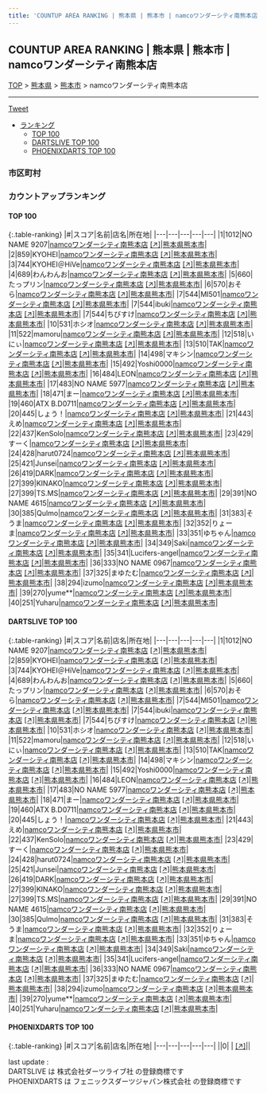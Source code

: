 ```yaml
---
title: 'COUNTUP AREA RANKING | 熊本県 | 熊本市 | namcoワンダーシティ南熊本店'
---
```

## COUNTUP AREA RANKING | 熊本県 | 熊本市 | namcoワンダーシティ南熊本店

[TOP](/darts/rank/) > [熊本県](/darts/rank/熊本県/) > [熊本市](/darts/rank/熊本県/熊本市/) > namcoワンダーシティ南熊本店

___

<a href="https://twitter.com/share?ref_src=twsrc%5Etfw" data-text="COUNTUP AREA RANKING | 熊本県熊本市namcoワンダーシティ南熊本店" class="twitter-share-button" data-hashtags="DARTSLIVE,PHOENIXDARTS,darts,ダーツ" data-show-count="false">Tweet</a>

* [ランキング](#カウントアップランキング)
    * [TOP 100](#top-100)
    * [DARTSLIVE TOP 100](#dartslive-top-100)
    * [PHOENIXDARTS TOP 100](#phoenixdarts-top-100)

### 市区町村

<ul>

</ul>

### カウントアップランキング

#### TOP 100



{:.table-ranking}
|#|スコア|名前|店名|所在地|
|---|---|---|---|---|
|1|1012|<span class="rank-name-dl">NO NAME 9207</span>|<a href="/darts/rank/shops/1c2f937bbaf8a0ff28032249b44395af.html">namcoワンダーシティ南熊本店</a> <a href="https://search.dartslive.com/jp/shop/1c2f937bbaf8a0ff28032249b44395af">[↗]</a>|<a href="/darts/rank/熊本県/熊本市">熊本県熊本市</a>|
|2|859|<span class="rank-name-dl">KYOHEI</span>|<a href="/darts/rank/shops/1c2f937bbaf8a0ff28032249b44395af.html">namcoワンダーシティ南熊本店</a> <a href="https://search.dartslive.com/jp/shop/1c2f937bbaf8a0ff28032249b44395af">[↗]</a>|<a href="/darts/rank/熊本県/熊本市">熊本県熊本市</a>|
|3|744|<span class="rank-name-dl">KYOHEI＠HiVe</span>|<a href="/darts/rank/shops/1c2f937bbaf8a0ff28032249b44395af.html">namcoワンダーシティ南熊本店</a> <a href="https://search.dartslive.com/jp/shop/1c2f937bbaf8a0ff28032249b44395af">[↗]</a>|<a href="/darts/rank/熊本県/熊本市">熊本県熊本市</a>|
|4|689|<span class="rank-name-dl">わんわんお</span>|<a href="/darts/rank/shops/1c2f937bbaf8a0ff28032249b44395af.html">namcoワンダーシティ南熊本店</a> <a href="https://search.dartslive.com/jp/shop/1c2f937bbaf8a0ff28032249b44395af">[↗]</a>|<a href="/darts/rank/熊本県/熊本市">熊本県熊本市</a>|
|5|660|<span class="rank-name-dl">たっプリン</span>|<a href="/darts/rank/shops/1c2f937bbaf8a0ff28032249b44395af.html">namcoワンダーシティ南熊本店</a> <a href="https://search.dartslive.com/jp/shop/1c2f937bbaf8a0ff28032249b44395af">[↗]</a>|<a href="/darts/rank/熊本県/熊本市">熊本県熊本市</a>|
|6|570|<span class="rank-name-dl">おそら</span>|<a href="/darts/rank/shops/1c2f937bbaf8a0ff28032249b44395af.html">namcoワンダーシティ南熊本店</a> <a href="https://search.dartslive.com/jp/shop/1c2f937bbaf8a0ff28032249b44395af">[↗]</a>|<a href="/darts/rank/熊本県/熊本市">熊本県熊本市</a>|
|7|544|<span class="rank-name-dl">MI501</span>|<a href="/darts/rank/shops/1c2f937bbaf8a0ff28032249b44395af.html">namcoワンダーシティ南熊本店</a> <a href="https://search.dartslive.com/jp/shop/1c2f937bbaf8a0ff28032249b44395af">[↗]</a>|<a href="/darts/rank/熊本県/熊本市">熊本県熊本市</a>|
|7|544|<span class="rank-name-dl">ibuki</span>|<a href="/darts/rank/shops/1c2f937bbaf8a0ff28032249b44395af.html">namcoワンダーシティ南熊本店</a> <a href="https://search.dartslive.com/jp/shop/1c2f937bbaf8a0ff28032249b44395af">[↗]</a>|<a href="/darts/rank/熊本県/熊本市">熊本県熊本市</a>|
|7|544|<span class="rank-name-dl">ちびすけ</span>|<a href="/darts/rank/shops/1c2f937bbaf8a0ff28032249b44395af.html">namcoワンダーシティ南熊本店</a> <a href="https://search.dartslive.com/jp/shop/1c2f937bbaf8a0ff28032249b44395af">[↗]</a>|<a href="/darts/rank/熊本県/熊本市">熊本県熊本市</a>|
|10|531|<span class="rank-name-dl">ホシオ</span>|<a href="/darts/rank/shops/1c2f937bbaf8a0ff28032249b44395af.html">namcoワンダーシティ南熊本店</a> <a href="https://search.dartslive.com/jp/shop/1c2f937bbaf8a0ff28032249b44395af">[↗]</a>|<a href="/darts/rank/熊本県/熊本市">熊本県熊本市</a>|
|11|522|<span class="rank-name-dl">mamoru</span>|<a href="/darts/rank/shops/1c2f937bbaf8a0ff28032249b44395af.html">namcoワンダーシティ南熊本店</a> <a href="https://search.dartslive.com/jp/shop/1c2f937bbaf8a0ff28032249b44395af">[↗]</a>|<a href="/darts/rank/熊本県/熊本市">熊本県熊本市</a>|
|12|518|<span class="rank-name-dl">いにぃ</span>|<a href="/darts/rank/shops/1c2f937bbaf8a0ff28032249b44395af.html">namcoワンダーシティ南熊本店</a> <a href="https://search.dartslive.com/jp/shop/1c2f937bbaf8a0ff28032249b44395af">[↗]</a>|<a href="/darts/rank/熊本県/熊本市">熊本県熊本市</a>|
|13|510|<span class="rank-name-dl">TAK</span>|<a href="/darts/rank/shops/1c2f937bbaf8a0ff28032249b44395af.html">namcoワンダーシティ南熊本店</a> <a href="https://search.dartslive.com/jp/shop/1c2f937bbaf8a0ff28032249b44395af">[↗]</a>|<a href="/darts/rank/熊本県/熊本市">熊本県熊本市</a>|
|14|498|<span class="rank-name-dl">マキシン</span>|<a href="/darts/rank/shops/1c2f937bbaf8a0ff28032249b44395af.html">namcoワンダーシティ南熊本店</a> <a href="https://search.dartslive.com/jp/shop/1c2f937bbaf8a0ff28032249b44395af">[↗]</a>|<a href="/darts/rank/熊本県/熊本市">熊本県熊本市</a>|
|15|492|<span class="rank-name-dl">Yoshi0000</span>|<a href="/darts/rank/shops/1c2f937bbaf8a0ff28032249b44395af.html">namcoワンダーシティ南熊本店</a> <a href="https://search.dartslive.com/jp/shop/1c2f937bbaf8a0ff28032249b44395af">[↗]</a>|<a href="/darts/rank/熊本県/熊本市">熊本県熊本市</a>|
|16|484|<span class="rank-name-dl">LEON</span>|<a href="/darts/rank/shops/1c2f937bbaf8a0ff28032249b44395af.html">namcoワンダーシティ南熊本店</a> <a href="https://search.dartslive.com/jp/shop/1c2f937bbaf8a0ff28032249b44395af">[↗]</a>|<a href="/darts/rank/熊本県/熊本市">熊本県熊本市</a>|
|17|483|<span class="rank-name-dl">NO NAME 5977</span>|<a href="/darts/rank/shops/1c2f937bbaf8a0ff28032249b44395af.html">namcoワンダーシティ南熊本店</a> <a href="https://search.dartslive.com/jp/shop/1c2f937bbaf8a0ff28032249b44395af">[↗]</a>|<a href="/darts/rank/熊本県/熊本市">熊本県熊本市</a>|
|18|471|<span class="rank-name-dl">まー</span>|<a href="/darts/rank/shops/1c2f937bbaf8a0ff28032249b44395af.html">namcoワンダーシティ南熊本店</a> <a href="https://search.dartslive.com/jp/shop/1c2f937bbaf8a0ff28032249b44395af">[↗]</a>|<a href="/darts/rank/熊本県/熊本市">熊本県熊本市</a>|
|19|460|<span class="rank-name-dl">ATX B.D0711</span>|<a href="/darts/rank/shops/1c2f937bbaf8a0ff28032249b44395af.html">namcoワンダーシティ南熊本店</a> <a href="https://search.dartslive.com/jp/shop/1c2f937bbaf8a0ff28032249b44395af">[↗]</a>|<a href="/darts/rank/熊本県/熊本市">熊本県熊本市</a>|
|20|445|<span class="rank-name-dl">しょう！</span>|<a href="/darts/rank/shops/1c2f937bbaf8a0ff28032249b44395af.html">namcoワンダーシティ南熊本店</a> <a href="https://search.dartslive.com/jp/shop/1c2f937bbaf8a0ff28032249b44395af">[↗]</a>|<a href="/darts/rank/熊本県/熊本市">熊本県熊本市</a>|
|21|443|<span class="rank-name-dl">えめ</span>|<a href="/darts/rank/shops/1c2f937bbaf8a0ff28032249b44395af.html">namcoワンダーシティ南熊本店</a> <a href="https://search.dartslive.com/jp/shop/1c2f937bbaf8a0ff28032249b44395af">[↗]</a>|<a href="/darts/rank/熊本県/熊本市">熊本県熊本市</a>|
|22|437|<span class="rank-name-dl">KenSolo</span>|<a href="/darts/rank/shops/1c2f937bbaf8a0ff28032249b44395af.html">namcoワンダーシティ南熊本店</a> <a href="https://search.dartslive.com/jp/shop/1c2f937bbaf8a0ff28032249b44395af">[↗]</a>|<a href="/darts/rank/熊本県/熊本市">熊本県熊本市</a>|
|23|429|<span class="rank-name-dl">すーく</span>|<a href="/darts/rank/shops/1c2f937bbaf8a0ff28032249b44395af.html">namcoワンダーシティ南熊本店</a> <a href="https://search.dartslive.com/jp/shop/1c2f937bbaf8a0ff28032249b44395af">[↗]</a>|<a href="/darts/rank/熊本県/熊本市">熊本県熊本市</a>|
|24|428|<span class="rank-name-dl">harut0724</span>|<a href="/darts/rank/shops/1c2f937bbaf8a0ff28032249b44395af.html">namcoワンダーシティ南熊本店</a> <a href="https://search.dartslive.com/jp/shop/1c2f937bbaf8a0ff28032249b44395af">[↗]</a>|<a href="/darts/rank/熊本県/熊本市">熊本県熊本市</a>|
|25|421|<span class="rank-name-dl">Junsei</span>|<a href="/darts/rank/shops/1c2f937bbaf8a0ff28032249b44395af.html">namcoワンダーシティ南熊本店</a> <a href="https://search.dartslive.com/jp/shop/1c2f937bbaf8a0ff28032249b44395af">[↗]</a>|<a href="/darts/rank/熊本県/熊本市">熊本県熊本市</a>|
|26|419|<span class="rank-name-dl">DARK</span>|<a href="/darts/rank/shops/1c2f937bbaf8a0ff28032249b44395af.html">namcoワンダーシティ南熊本店</a> <a href="https://search.dartslive.com/jp/shop/1c2f937bbaf8a0ff28032249b44395af">[↗]</a>|<a href="/darts/rank/熊本県/熊本市">熊本県熊本市</a>|
|27|399|<span class="rank-name-dl">KINAKO</span>|<a href="/darts/rank/shops/1c2f937bbaf8a0ff28032249b44395af.html">namcoワンダーシティ南熊本店</a> <a href="https://search.dartslive.com/jp/shop/1c2f937bbaf8a0ff28032249b44395af">[↗]</a>|<a href="/darts/rank/熊本県/熊本市">熊本県熊本市</a>|
|27|399|<span class="rank-name-dl">TS.MS</span>|<a href="/darts/rank/shops/1c2f937bbaf8a0ff28032249b44395af.html">namcoワンダーシティ南熊本店</a> <a href="https://search.dartslive.com/jp/shop/1c2f937bbaf8a0ff28032249b44395af">[↗]</a>|<a href="/darts/rank/熊本県/熊本市">熊本県熊本市</a>|
|29|391|<span class="rank-name-dl">NO NAME 4615</span>|<a href="/darts/rank/shops/1c2f937bbaf8a0ff28032249b44395af.html">namcoワンダーシティ南熊本店</a> <a href="https://search.dartslive.com/jp/shop/1c2f937bbaf8a0ff28032249b44395af">[↗]</a>|<a href="/darts/rank/熊本県/熊本市">熊本県熊本市</a>|
|30|385|<span class="rank-name-dl">Qulmo</span>|<a href="/darts/rank/shops/1c2f937bbaf8a0ff28032249b44395af.html">namcoワンダーシティ南熊本店</a> <a href="https://search.dartslive.com/jp/shop/1c2f937bbaf8a0ff28032249b44395af">[↗]</a>|<a href="/darts/rank/熊本県/熊本市">熊本県熊本市</a>|
|31|383|<span class="rank-name-dl">そうま</span>|<a href="/darts/rank/shops/1c2f937bbaf8a0ff28032249b44395af.html">namcoワンダーシティ南熊本店</a> <a href="https://search.dartslive.com/jp/shop/1c2f937bbaf8a0ff28032249b44395af">[↗]</a>|<a href="/darts/rank/熊本県/熊本市">熊本県熊本市</a>|
|32|352|<span class="rank-name-dl">りょーま</span>|<a href="/darts/rank/shops/1c2f937bbaf8a0ff28032249b44395af.html">namcoワンダーシティ南熊本店</a> <a href="https://search.dartslive.com/jp/shop/1c2f937bbaf8a0ff28032249b44395af">[↗]</a>|<a href="/darts/rank/熊本県/熊本市">熊本県熊本市</a>|
|33|351|<span class="rank-name-dl">ゆちゃん</span>|<a href="/darts/rank/shops/1c2f937bbaf8a0ff28032249b44395af.html">namcoワンダーシティ南熊本店</a> <a href="https://search.dartslive.com/jp/shop/1c2f937bbaf8a0ff28032249b44395af">[↗]</a>|<a href="/darts/rank/熊本県/熊本市">熊本県熊本市</a>|
|34|349|<span class="rank-name-dl">Saki</span>|<a href="/darts/rank/shops/1c2f937bbaf8a0ff28032249b44395af.html">namcoワンダーシティ南熊本店</a> <a href="https://search.dartslive.com/jp/shop/1c2f937bbaf8a0ff28032249b44395af">[↗]</a>|<a href="/darts/rank/熊本県/熊本市">熊本県熊本市</a>|
|35|341|<span class="rank-name-dl">Lucifers-angel</span>|<a href="/darts/rank/shops/1c2f937bbaf8a0ff28032249b44395af.html">namcoワンダーシティ南熊本店</a> <a href="https://search.dartslive.com/jp/shop/1c2f937bbaf8a0ff28032249b44395af">[↗]</a>|<a href="/darts/rank/熊本県/熊本市">熊本県熊本市</a>|
|36|333|<span class="rank-name-dl">NO NAME 0967</span>|<a href="/darts/rank/shops/1c2f937bbaf8a0ff28032249b44395af.html">namcoワンダーシティ南熊本店</a> <a href="https://search.dartslive.com/jp/shop/1c2f937bbaf8a0ff28032249b44395af">[↗]</a>|<a href="/darts/rank/熊本県/熊本市">熊本県熊本市</a>|
|37|325|<span class="rank-name-dl">まゆたむ</span>|<a href="/darts/rank/shops/1c2f937bbaf8a0ff28032249b44395af.html">namcoワンダーシティ南熊本店</a> <a href="https://search.dartslive.com/jp/shop/1c2f937bbaf8a0ff28032249b44395af">[↗]</a>|<a href="/darts/rank/熊本県/熊本市">熊本県熊本市</a>|
|38|294|<span class="rank-name-dl">izumo</span>|<a href="/darts/rank/shops/1c2f937bbaf8a0ff28032249b44395af.html">namcoワンダーシティ南熊本店</a> <a href="https://search.dartslive.com/jp/shop/1c2f937bbaf8a0ff28032249b44395af">[↗]</a>|<a href="/darts/rank/熊本県/熊本市">熊本県熊本市</a>|
|39|270|<span class="rank-name-dl">yume**</span>|<a href="/darts/rank/shops/1c2f937bbaf8a0ff28032249b44395af.html">namcoワンダーシティ南熊本店</a> <a href="https://search.dartslive.com/jp/shop/1c2f937bbaf8a0ff28032249b44395af">[↗]</a>|<a href="/darts/rank/熊本県/熊本市">熊本県熊本市</a>|
|40|251|<span class="rank-name-dl">Yuharu</span>|<a href="/darts/rank/shops/1c2f937bbaf8a0ff28032249b44395af.html">namcoワンダーシティ南熊本店</a> <a href="https://search.dartslive.com/jp/shop/1c2f937bbaf8a0ff28032249b44395af">[↗]</a>|<a href="/darts/rank/熊本県/熊本市">熊本県熊本市</a>|


#### DARTSLIVE TOP 100



{:.table-ranking}
|#|スコア|名前|店名|所在地|
|---|---|---|---|---|
|1|1012|<span class="rank-name-dl">NO NAME 9207</span>|<a href="/darts/rank/shops/1c2f937bbaf8a0ff28032249b44395af.html">namcoワンダーシティ南熊本店</a> <a href="https://search.dartslive.com/jp/shop/1c2f937bbaf8a0ff28032249b44395af">[↗]</a>|<a href="/darts/rank/熊本県/熊本市">熊本県熊本市</a>|
|2|859|<span class="rank-name-dl">KYOHEI</span>|<a href="/darts/rank/shops/1c2f937bbaf8a0ff28032249b44395af.html">namcoワンダーシティ南熊本店</a> <a href="https://search.dartslive.com/jp/shop/1c2f937bbaf8a0ff28032249b44395af">[↗]</a>|<a href="/darts/rank/熊本県/熊本市">熊本県熊本市</a>|
|3|744|<span class="rank-name-dl">KYOHEI＠HiVe</span>|<a href="/darts/rank/shops/1c2f937bbaf8a0ff28032249b44395af.html">namcoワンダーシティ南熊本店</a> <a href="https://search.dartslive.com/jp/shop/1c2f937bbaf8a0ff28032249b44395af">[↗]</a>|<a href="/darts/rank/熊本県/熊本市">熊本県熊本市</a>|
|4|689|<span class="rank-name-dl">わんわんお</span>|<a href="/darts/rank/shops/1c2f937bbaf8a0ff28032249b44395af.html">namcoワンダーシティ南熊本店</a> <a href="https://search.dartslive.com/jp/shop/1c2f937bbaf8a0ff28032249b44395af">[↗]</a>|<a href="/darts/rank/熊本県/熊本市">熊本県熊本市</a>|
|5|660|<span class="rank-name-dl">たっプリン</span>|<a href="/darts/rank/shops/1c2f937bbaf8a0ff28032249b44395af.html">namcoワンダーシティ南熊本店</a> <a href="https://search.dartslive.com/jp/shop/1c2f937bbaf8a0ff28032249b44395af">[↗]</a>|<a href="/darts/rank/熊本県/熊本市">熊本県熊本市</a>|
|6|570|<span class="rank-name-dl">おそら</span>|<a href="/darts/rank/shops/1c2f937bbaf8a0ff28032249b44395af.html">namcoワンダーシティ南熊本店</a> <a href="https://search.dartslive.com/jp/shop/1c2f937bbaf8a0ff28032249b44395af">[↗]</a>|<a href="/darts/rank/熊本県/熊本市">熊本県熊本市</a>|
|7|544|<span class="rank-name-dl">MI501</span>|<a href="/darts/rank/shops/1c2f937bbaf8a0ff28032249b44395af.html">namcoワンダーシティ南熊本店</a> <a href="https://search.dartslive.com/jp/shop/1c2f937bbaf8a0ff28032249b44395af">[↗]</a>|<a href="/darts/rank/熊本県/熊本市">熊本県熊本市</a>|
|7|544|<span class="rank-name-dl">ibuki</span>|<a href="/darts/rank/shops/1c2f937bbaf8a0ff28032249b44395af.html">namcoワンダーシティ南熊本店</a> <a href="https://search.dartslive.com/jp/shop/1c2f937bbaf8a0ff28032249b44395af">[↗]</a>|<a href="/darts/rank/熊本県/熊本市">熊本県熊本市</a>|
|7|544|<span class="rank-name-dl">ちびすけ</span>|<a href="/darts/rank/shops/1c2f937bbaf8a0ff28032249b44395af.html">namcoワンダーシティ南熊本店</a> <a href="https://search.dartslive.com/jp/shop/1c2f937bbaf8a0ff28032249b44395af">[↗]</a>|<a href="/darts/rank/熊本県/熊本市">熊本県熊本市</a>|
|10|531|<span class="rank-name-dl">ホシオ</span>|<a href="/darts/rank/shops/1c2f937bbaf8a0ff28032249b44395af.html">namcoワンダーシティ南熊本店</a> <a href="https://search.dartslive.com/jp/shop/1c2f937bbaf8a0ff28032249b44395af">[↗]</a>|<a href="/darts/rank/熊本県/熊本市">熊本県熊本市</a>|
|11|522|<span class="rank-name-dl">mamoru</span>|<a href="/darts/rank/shops/1c2f937bbaf8a0ff28032249b44395af.html">namcoワンダーシティ南熊本店</a> <a href="https://search.dartslive.com/jp/shop/1c2f937bbaf8a0ff28032249b44395af">[↗]</a>|<a href="/darts/rank/熊本県/熊本市">熊本県熊本市</a>|
|12|518|<span class="rank-name-dl">いにぃ</span>|<a href="/darts/rank/shops/1c2f937bbaf8a0ff28032249b44395af.html">namcoワンダーシティ南熊本店</a> <a href="https://search.dartslive.com/jp/shop/1c2f937bbaf8a0ff28032249b44395af">[↗]</a>|<a href="/darts/rank/熊本県/熊本市">熊本県熊本市</a>|
|13|510|<span class="rank-name-dl">TAK</span>|<a href="/darts/rank/shops/1c2f937bbaf8a0ff28032249b44395af.html">namcoワンダーシティ南熊本店</a> <a href="https://search.dartslive.com/jp/shop/1c2f937bbaf8a0ff28032249b44395af">[↗]</a>|<a href="/darts/rank/熊本県/熊本市">熊本県熊本市</a>|
|14|498|<span class="rank-name-dl">マキシン</span>|<a href="/darts/rank/shops/1c2f937bbaf8a0ff28032249b44395af.html">namcoワンダーシティ南熊本店</a> <a href="https://search.dartslive.com/jp/shop/1c2f937bbaf8a0ff28032249b44395af">[↗]</a>|<a href="/darts/rank/熊本県/熊本市">熊本県熊本市</a>|
|15|492|<span class="rank-name-dl">Yoshi0000</span>|<a href="/darts/rank/shops/1c2f937bbaf8a0ff28032249b44395af.html">namcoワンダーシティ南熊本店</a> <a href="https://search.dartslive.com/jp/shop/1c2f937bbaf8a0ff28032249b44395af">[↗]</a>|<a href="/darts/rank/熊本県/熊本市">熊本県熊本市</a>|
|16|484|<span class="rank-name-dl">LEON</span>|<a href="/darts/rank/shops/1c2f937bbaf8a0ff28032249b44395af.html">namcoワンダーシティ南熊本店</a> <a href="https://search.dartslive.com/jp/shop/1c2f937bbaf8a0ff28032249b44395af">[↗]</a>|<a href="/darts/rank/熊本県/熊本市">熊本県熊本市</a>|
|17|483|<span class="rank-name-dl">NO NAME 5977</span>|<a href="/darts/rank/shops/1c2f937bbaf8a0ff28032249b44395af.html">namcoワンダーシティ南熊本店</a> <a href="https://search.dartslive.com/jp/shop/1c2f937bbaf8a0ff28032249b44395af">[↗]</a>|<a href="/darts/rank/熊本県/熊本市">熊本県熊本市</a>|
|18|471|<span class="rank-name-dl">まー</span>|<a href="/darts/rank/shops/1c2f937bbaf8a0ff28032249b44395af.html">namcoワンダーシティ南熊本店</a> <a href="https://search.dartslive.com/jp/shop/1c2f937bbaf8a0ff28032249b44395af">[↗]</a>|<a href="/darts/rank/熊本県/熊本市">熊本県熊本市</a>|
|19|460|<span class="rank-name-dl">ATX B.D0711</span>|<a href="/darts/rank/shops/1c2f937bbaf8a0ff28032249b44395af.html">namcoワンダーシティ南熊本店</a> <a href="https://search.dartslive.com/jp/shop/1c2f937bbaf8a0ff28032249b44395af">[↗]</a>|<a href="/darts/rank/熊本県/熊本市">熊本県熊本市</a>|
|20|445|<span class="rank-name-dl">しょう！</span>|<a href="/darts/rank/shops/1c2f937bbaf8a0ff28032249b44395af.html">namcoワンダーシティ南熊本店</a> <a href="https://search.dartslive.com/jp/shop/1c2f937bbaf8a0ff28032249b44395af">[↗]</a>|<a href="/darts/rank/熊本県/熊本市">熊本県熊本市</a>|
|21|443|<span class="rank-name-dl">えめ</span>|<a href="/darts/rank/shops/1c2f937bbaf8a0ff28032249b44395af.html">namcoワンダーシティ南熊本店</a> <a href="https://search.dartslive.com/jp/shop/1c2f937bbaf8a0ff28032249b44395af">[↗]</a>|<a href="/darts/rank/熊本県/熊本市">熊本県熊本市</a>|
|22|437|<span class="rank-name-dl">KenSolo</span>|<a href="/darts/rank/shops/1c2f937bbaf8a0ff28032249b44395af.html">namcoワンダーシティ南熊本店</a> <a href="https://search.dartslive.com/jp/shop/1c2f937bbaf8a0ff28032249b44395af">[↗]</a>|<a href="/darts/rank/熊本県/熊本市">熊本県熊本市</a>|
|23|429|<span class="rank-name-dl">すーく</span>|<a href="/darts/rank/shops/1c2f937bbaf8a0ff28032249b44395af.html">namcoワンダーシティ南熊本店</a> <a href="https://search.dartslive.com/jp/shop/1c2f937bbaf8a0ff28032249b44395af">[↗]</a>|<a href="/darts/rank/熊本県/熊本市">熊本県熊本市</a>|
|24|428|<span class="rank-name-dl">harut0724</span>|<a href="/darts/rank/shops/1c2f937bbaf8a0ff28032249b44395af.html">namcoワンダーシティ南熊本店</a> <a href="https://search.dartslive.com/jp/shop/1c2f937bbaf8a0ff28032249b44395af">[↗]</a>|<a href="/darts/rank/熊本県/熊本市">熊本県熊本市</a>|
|25|421|<span class="rank-name-dl">Junsei</span>|<a href="/darts/rank/shops/1c2f937bbaf8a0ff28032249b44395af.html">namcoワンダーシティ南熊本店</a> <a href="https://search.dartslive.com/jp/shop/1c2f937bbaf8a0ff28032249b44395af">[↗]</a>|<a href="/darts/rank/熊本県/熊本市">熊本県熊本市</a>|
|26|419|<span class="rank-name-dl">DARK</span>|<a href="/darts/rank/shops/1c2f937bbaf8a0ff28032249b44395af.html">namcoワンダーシティ南熊本店</a> <a href="https://search.dartslive.com/jp/shop/1c2f937bbaf8a0ff28032249b44395af">[↗]</a>|<a href="/darts/rank/熊本県/熊本市">熊本県熊本市</a>|
|27|399|<span class="rank-name-dl">KINAKO</span>|<a href="/darts/rank/shops/1c2f937bbaf8a0ff28032249b44395af.html">namcoワンダーシティ南熊本店</a> <a href="https://search.dartslive.com/jp/shop/1c2f937bbaf8a0ff28032249b44395af">[↗]</a>|<a href="/darts/rank/熊本県/熊本市">熊本県熊本市</a>|
|27|399|<span class="rank-name-dl">TS.MS</span>|<a href="/darts/rank/shops/1c2f937bbaf8a0ff28032249b44395af.html">namcoワンダーシティ南熊本店</a> <a href="https://search.dartslive.com/jp/shop/1c2f937bbaf8a0ff28032249b44395af">[↗]</a>|<a href="/darts/rank/熊本県/熊本市">熊本県熊本市</a>|
|29|391|<span class="rank-name-dl">NO NAME 4615</span>|<a href="/darts/rank/shops/1c2f937bbaf8a0ff28032249b44395af.html">namcoワンダーシティ南熊本店</a> <a href="https://search.dartslive.com/jp/shop/1c2f937bbaf8a0ff28032249b44395af">[↗]</a>|<a href="/darts/rank/熊本県/熊本市">熊本県熊本市</a>|
|30|385|<span class="rank-name-dl">Qulmo</span>|<a href="/darts/rank/shops/1c2f937bbaf8a0ff28032249b44395af.html">namcoワンダーシティ南熊本店</a> <a href="https://search.dartslive.com/jp/shop/1c2f937bbaf8a0ff28032249b44395af">[↗]</a>|<a href="/darts/rank/熊本県/熊本市">熊本県熊本市</a>|
|31|383|<span class="rank-name-dl">そうま</span>|<a href="/darts/rank/shops/1c2f937bbaf8a0ff28032249b44395af.html">namcoワンダーシティ南熊本店</a> <a href="https://search.dartslive.com/jp/shop/1c2f937bbaf8a0ff28032249b44395af">[↗]</a>|<a href="/darts/rank/熊本県/熊本市">熊本県熊本市</a>|
|32|352|<span class="rank-name-dl">りょーま</span>|<a href="/darts/rank/shops/1c2f937bbaf8a0ff28032249b44395af.html">namcoワンダーシティ南熊本店</a> <a href="https://search.dartslive.com/jp/shop/1c2f937bbaf8a0ff28032249b44395af">[↗]</a>|<a href="/darts/rank/熊本県/熊本市">熊本県熊本市</a>|
|33|351|<span class="rank-name-dl">ゆちゃん</span>|<a href="/darts/rank/shops/1c2f937bbaf8a0ff28032249b44395af.html">namcoワンダーシティ南熊本店</a> <a href="https://search.dartslive.com/jp/shop/1c2f937bbaf8a0ff28032249b44395af">[↗]</a>|<a href="/darts/rank/熊本県/熊本市">熊本県熊本市</a>|
|34|349|<span class="rank-name-dl">Saki</span>|<a href="/darts/rank/shops/1c2f937bbaf8a0ff28032249b44395af.html">namcoワンダーシティ南熊本店</a> <a href="https://search.dartslive.com/jp/shop/1c2f937bbaf8a0ff28032249b44395af">[↗]</a>|<a href="/darts/rank/熊本県/熊本市">熊本県熊本市</a>|
|35|341|<span class="rank-name-dl">Lucifers-angel</span>|<a href="/darts/rank/shops/1c2f937bbaf8a0ff28032249b44395af.html">namcoワンダーシティ南熊本店</a> <a href="https://search.dartslive.com/jp/shop/1c2f937bbaf8a0ff28032249b44395af">[↗]</a>|<a href="/darts/rank/熊本県/熊本市">熊本県熊本市</a>|
|36|333|<span class="rank-name-dl">NO NAME 0967</span>|<a href="/darts/rank/shops/1c2f937bbaf8a0ff28032249b44395af.html">namcoワンダーシティ南熊本店</a> <a href="https://search.dartslive.com/jp/shop/1c2f937bbaf8a0ff28032249b44395af">[↗]</a>|<a href="/darts/rank/熊本県/熊本市">熊本県熊本市</a>|
|37|325|<span class="rank-name-dl">まゆたむ</span>|<a href="/darts/rank/shops/1c2f937bbaf8a0ff28032249b44395af.html">namcoワンダーシティ南熊本店</a> <a href="https://search.dartslive.com/jp/shop/1c2f937bbaf8a0ff28032249b44395af">[↗]</a>|<a href="/darts/rank/熊本県/熊本市">熊本県熊本市</a>|
|38|294|<span class="rank-name-dl">izumo</span>|<a href="/darts/rank/shops/1c2f937bbaf8a0ff28032249b44395af.html">namcoワンダーシティ南熊本店</a> <a href="https://search.dartslive.com/jp/shop/1c2f937bbaf8a0ff28032249b44395af">[↗]</a>|<a href="/darts/rank/熊本県/熊本市">熊本県熊本市</a>|
|39|270|<span class="rank-name-dl">yume**</span>|<a href="/darts/rank/shops/1c2f937bbaf8a0ff28032249b44395af.html">namcoワンダーシティ南熊本店</a> <a href="https://search.dartslive.com/jp/shop/1c2f937bbaf8a0ff28032249b44395af">[↗]</a>|<a href="/darts/rank/熊本県/熊本市">熊本県熊本市</a>|
|40|251|<span class="rank-name-dl">Yuharu</span>|<a href="/darts/rank/shops/1c2f937bbaf8a0ff28032249b44395af.html">namcoワンダーシティ南熊本店</a> <a href="https://search.dartslive.com/jp/shop/1c2f937bbaf8a0ff28032249b44395af">[↗]</a>|<a href="/darts/rank/熊本県/熊本市">熊本県熊本市</a>|


#### PHOENIXDARTS TOP 100



{:.table-ranking}
|#|スコア|名前|店名|所在地|
|---|---|---|---|---|
||0|<span class="rank-name-dl"> </span>|<a href="/darts/rank/shops/.html"></a> <a href="">[↗]</a>|<a href="/darts/rank//"></a>|


<div class="footer border-top border-gray-light mt-5 pt-3 text-right text-gray">
    last update : <span style="font-weight: italic" id="foot_last_modified"></span><br />
    DARTSLIVE は 株式会社ダーツライブ社 の登録商標です<br />
    PHOENIXDARTS は フェニックスダーツジャパン株式会社 の登録商標です<br />
</div>

<script src="https://cdnjs.cloudflare.com/ajax/libs/jquery.tablesorter/2.31.3/js/jquery.tablesorter.min.js" integrity="sha512-qzgd5cYSZcosqpzpn7zF2ZId8f/8CHmFKZ8j7mU4OUXTNRd5g+ZHBPsgKEwoqxCtdQvExE5LprwwPAgoicguNg==" crossorigin="anonymous" referrerpolicy="no-referrer"></script>
<link rel="stylesheet" href="https://cdnjs.cloudflare.com/ajax/libs/jquery.tablesorter/2.31.3/css/theme.default.min.css" integrity="sha512-wghhOJkjQX0Lh3NSWvNKeZ0ZpNn+SPVXX1Qyc9OCaogADktxrBiBdKGDoqVUOyhStvMBmJQ8ZdMHiR3wuEq8+w==" crossorigin="anonymous" referrerpolicy="no-referrer" />
<script>
$(function() {
    $(".table-ranking").tablesorter({sortList:[[0, 0]]});
    $("#foot_last_modified").text(formatDate(new Date(document.lastModified), 'yyyy-MM-dd HH:mm:ss'));
});
</script>

<script async src="https://platform.twitter.com/widgets.js" charset="utf-8"></script>